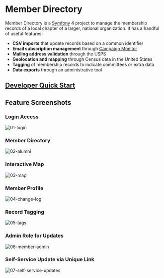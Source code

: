 # Member Directory

Member Directory is a [Symfony](https://symfony.com/) 4 project to manage the membership records of a local chapter of a larger, national organization. It has a handful of useful features:

* **CSV imports** that update records based on a common identifier
* **Email subscription management** through [Campaign Monitor](https://www.campaignmonitor.com/)
* **Mailing address validation** through the USPS
* **Geolocation and mapping** through Census data in the United States
* **Tagging** of membership records to indicate committees or extra data
* **Data exports** through an administrative tool

## [Developer Quick Start](https://github.com/stephenyeargin/member-directory/wiki/Developer-Quick-Start)

## Feature Screenshots

### Login Access

![01-login](assets/screenshots/01-login.png)

### Member Directory

![02-alumni](assets/screenshots/02-alumni.png)

### Interactive Map

![03-map](assets/screenshots/03-map.png)

### Member Profile

![04-change-log](assets/screenshots/04-profile.png)

### Record Tagging

![05-tags](assets/screenshots/05-tags.png)

### Admin Role for Updates

![06-member-admin](assets/screenshots/06-member-admin.png)

### Self-Service Update via Unique Link

![07-self-service-updates](assets/screenshots/07-self-service-updates.png)
